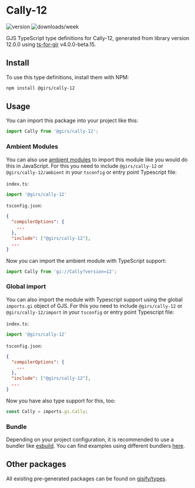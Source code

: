 
# Cally-12

![version](https://img.shields.io/npm/v/@girs/cally-12)
![downloads/week](https://img.shields.io/npm/dw/@girs/cally-12)


GJS TypeScript type definitions for Cally-12, generated from library version 12.0.0 using [ts-for-gir](https://github.com/gjsify/ts-for-gir) v4.0.0-beta.15.


## Install

To use this type definitions, install them with NPM:
```bash
npm install @girs/cally-12
```

## Usage

You can import this package into your project like this:
```ts
import Cally from '@girs/cally-12';
```

### Ambient Modules

You can also use [ambient modules](https://github.com/gjsify/ts-for-gir/tree/main/packages/cli#ambient-modules) to import this module like you would do this in JavaScript.
For this you need to include `@girs/cally-12` or `@girs/cally-12/ambient` in your `tsconfig` or entry point Typescript file:

`index.ts`:
```ts
import '@girs/cally-12'
```

`tsconfig.json`:
```json
{
  "compilerOptions": {
    ...
  },
  "include": ["@girs/cally-12"],
  ...
}
```

Now you can import the ambient module with TypeScript support: 

```ts
import Cally from 'gi://Cally?version=12';
```

### Global import

You can also import the module with Typescript support using the global `imports.gi` object of GJS.
For this you need to include `@girs/cally-12` or `@girs/cally-12/import` in your `tsconfig` or entry point Typescript file:

`index.ts`:
```ts
import '@girs/cally-12'
```

`tsconfig.json`:
```json
{
  "compilerOptions": {
    ...
  },
  "include": ["@girs/cally-12"],
  ...
}
```

Now you have also type support for this, too:

```ts
const Cally = imports.gi.Cally;
```

### Bundle

Depending on your project configuration, it is recommended to use a bundler like [esbuild](https://esbuild.github.io/). You can find examples using different bundlers [here](https://github.com/gjsify/ts-for-gir/tree/main/examples).

## Other packages

All existing pre-generated packages can be found on [gjsify/types](https://github.com/gjsify/types).

